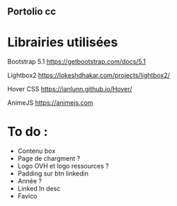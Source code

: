 ## Portolio cc
# Librairies utilisées
Bootstrap 5.1
https://getbootstrap.com/docs/5.1

Lightbox2
https://lokeshdhakar.com/projects/lightbox2/

Hover CSS
https://ianlunn.github.io/Hover/

AnimeJS
https://animejs.com

# To do : 
- Contenu box
- Page de chargment ? 
- Logo OVH et logo ressources ? 
- Padding sur btn linkedin
- Année ?
- Linked In desc
- Favico